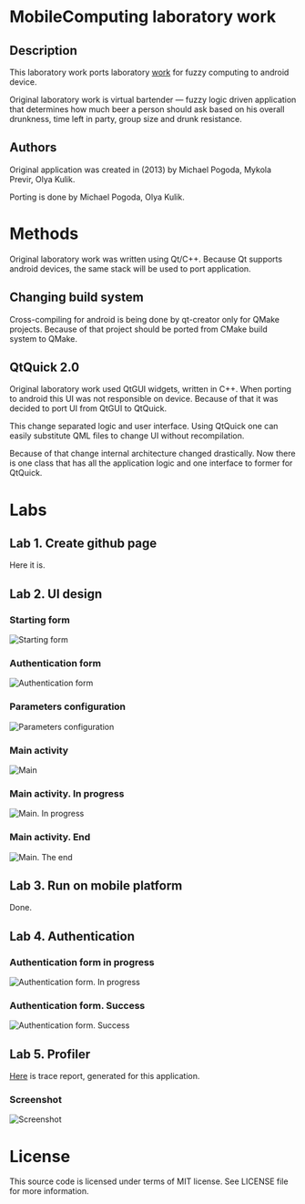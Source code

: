 # MobileComputing laboratory work
## Description
This laboratory work ports laboratory [work](https://github.com/MPogoda/sc_1)
for fuzzy computing to android device.

Original laboratory work is virtual bartender — fuzzy logic driven application
that determines how much beer a person should ask based on his overall
drunkness, time left in party, group size and drunk resistance.
## Authors
Original application was created in (2013) by Michael Pogoda, Mykola Previr,
Olya Kulik.

Porting is done by Michael Pogoda, Olya Kulik.

# Methods
Original laboratory work was written using Qt/C++.
Because Qt supports android devices, the same stack will be used to port
application.

## Changing build system
Cross-compiling for android is being done by qt-creator only for QMake
projects.
Because of that project should be ported from CMake build system to QMake.

## QtQuick 2.0
Original laboratory work used QtGUI widgets, written in C++.
When porting to android this UI was not responsible on device.
Because of that it was decided to port UI from QtGUI to QtQuick.

This change separated logic and user interface.
Using QtQuick one can easily substitute QML files to change UI without
recompilation.

Because of that change internal architecture changed drastically.
Now there is one class that has all the application logic and one interface to
former for QtQuick.

# Labs
## Lab 1. Create github page
Here it is.
## Lab 2. UI design
### Starting form
![Starting form](imgs/Screenshot_2014-12-22-08-32-17.png)
### Authentication form
![Authentication form](imgs/Screenshot_2014-12-22-08-32-25.png)
### Parameters configuration
![Parameters configuration](imgs/Screenshot_2014-12-22-08-32-57.png)
### Main activity
![Main](imgs/Screenshot_2014-12-22-08-33-04.png)
### Main activity. In progress
![Main. In progress](imgs/Screenshot_2014-12-22-08-33-07.png)
### Main activity. End
![Main. The end](imgs/Screenshot_2014-12-22-08-33-23.png)
## Lab 3. Run on mobile platform
Done.
## Lab 4. Authentication
### Authentication form in progress
![Authentication form. In progress](imgs/Screenshot_2014-12-22-08-32-40.png)
### Authentication form. Success
![Authentication form. Success](imgs/Screenshot_2014-12-22-08-32-44.png)
## Lab 5. Profiler
[Here](trace.html) is trace report, generated for this application.
### Screenshot
![Screenshot](imgs/trace.png)

# License
This source code is licensed under terms of MIT license.
See LICENSE file for more information.

